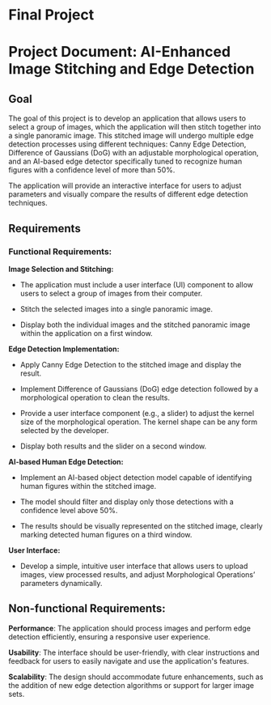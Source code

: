 # Final Project
# Project Document: AI-Enhanced Image Stitching and Edge Detection

## Goal
The goal of this project is to develop an application that allows users to select a group of images, which the application will then stitch together into a single panoramic image. This stitched image will undergo multiple edge detection processes using different techniques: Canny Edge Detection, Difference of Gaussians (DoG) with an adjustable morphological operation, and an AI-based edge
detector specifically tuned to recognize human figures with a confidence level of more than 50%.

The application will provide an interactive interface for users to adjust parameters and visually compare the results of different edge detection techniques.

## Requirements
### Functional Requirements:

**Image Selection and Stitching:**

* The application must include a user interface (UI) component to allow users to select a group of images from their computer.

* Stitch the selected images into a single panoramic image.

* Display both the individual images and the stitched panoramic image within the application on a first window.

**Edge Detection Implementation:**

* Apply Canny Edge Detection to the stitched image and display the result.

* Implement Difference of Gaussians (DoG) edge detection followed by a morphological operation to clean the results.

* Provide a user interface component (e.g., a slider) to adjust the kernel size of the morphological operation. The kernel shape can be any form selected by the developer.

* Display both results and the slider on a second window.

**AI-based Human Edge Detection:**

* Implement an AI-based object detection model capable of identifying human figures within the stitched image.

* The model should filter and display only those detections with a confidence level above 50%.

* The results should be visually represented on the stitched image, clearly marking detected human figures on a third window.

**User Interface:**

* Develop a simple, intuitive user interface that allows users to upload images, view processed results, and adjust Morphological Operations’ parameters dynamically.

## Non-functional Requirements:

**Performance**: The application should process images and perform edge detection efficiently, ensuring a responsive user experience.

**Usability**: The interface should be user-friendly, with clear instructions and feedback for users to easily navigate and use the application's features.

**Scalability**: The design should accommodate future enhancements, such as the addition of new edge detection algorithms or support for larger image sets.

